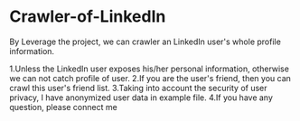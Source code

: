 # Crawler-of-LinkedIn
By Leverage the project, we can crawler an LinkedIn user's whole profile information.

1.Unless the LinkedIn user exposes his/her personal information, otherwise we can not catch profile of user.
2.If you are the user's friend, then you can crawl this user's friend list.
3.Taking into account the security of user privacy, I have anonymized user data in example file.
4.If you have any question, please connect me
